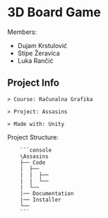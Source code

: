 # 3D Board Game

Members:
- Dujam Krstulović
- Stipe Žeravica
- Luka Rančić

## Project Info

   ```console
   > Course: Računalna Grafika
   ```

   ```console
   > Project: Assasins
   ```

   ```console
   > Made with: Unity
   ```

   Project Structure:

        ```console
        \Assasins
        ├── Code
        |  ├── 
        |  |  ├── 
        |  |  └── 
        |  └── 
        |── Documentation
        |── Installer
        └── 
        ```